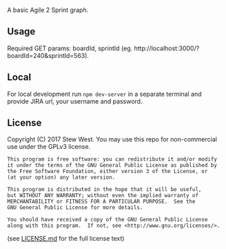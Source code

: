 A basic Agile 2 Sprint graph.

## Usage

Required GET params: boardId, sprintId (eg. http://localhost:3000/?boardId=240&sprintId=563).

## Local

For local development run `npm dev-server` in a separate terminal and provide JIRA url, your username and password.

## License

Copyright (C) 2017  Stew West. You may use this repo for non-commercial use under the GPLv3 license.

```
This program is free software: you can redistribute it and/or modify
it under the terms of the GNU General Public License as published by
the Free Software Foundation, either version 3 of the License, or
(at your option) any later version.

This program is distributed in the hope that it will be useful,
but WITHOUT ANY WARRANTY; without even the implied warranty of
MERCHANTABILITY or FITNESS FOR A PARTICULAR PURPOSE.  See the
GNU General Public License for more details.

You should have received a copy of the GNU General Public License
along with this program.  If not, see <http://www.gnu.org/licenses/>.
```

(see [LICENSE.md](LICENSE.md) for the full license text)
